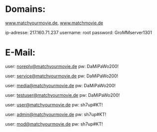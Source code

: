 # Domains: 
www.matchyourmovie.de, www.matchmovie.de

ip-adresse: 217.160.71.237
username: root
password: GroMMserver1301

# E-Mail:
user: noreply@matchyourmovie.de
pw: DaMiPaWo200!

user: service@matchyourmovie.de
pw: DaMiPaWo200!

user: media@matchyourmovie.de
pw: DaMiPaWo200!

user: testuser@matchyourmovie.de
pw: DaMiPaWo200!

user: user@matchyourmovie.de
pw: sh7up#KT!

user: admin@matchyourmovie.de
pw: sh7up#KT!

user: mod@matchyourmovie.de
pw: sh7up#KT!